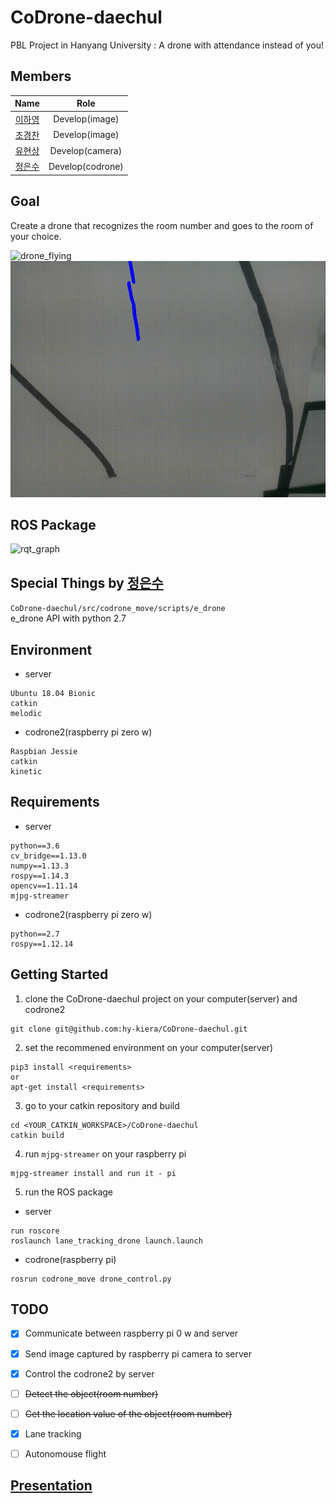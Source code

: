 # CoDrone-daechul
PBL Project in Hanyang University : A drone with attendance instead of you!

## Members
| Name | Role | 
|:----:|:----:|
|[이하영](github.com/hy-kiera)|Develop(image)|
|[조경찬](github.com/devcre)|Develop(image)|
|[유현상](github.com/RyuHS1942)|Develop(camera)|
|[정은수](github.com/BinCHip)|Develop(codrone)|

## Goal
Create a drone that recognizes the room number and goes to the room of your choice.

![drone_flying](./images/flying.gif) ![curve_detection](./images/curve_detection.gif)

## ROS Package
![rqt_graph](./rqt_graph.png)

## Special Things by [정은수](github.com/BinCHip)
`CoDrone-daechul/src/codrone_move/scripts/e_drone`  
e_drone API with python 2.7

## Environment
 - server
 ```
 Ubuntu 18.04 Bionic
 catkin
 melodic
 ```
 - codrone2(raspberry pi zero w)
 ```
 Raspbian Jessie
 catkin
 kinetic
 ```

## Requirements
 - server
 ```
 python==3.6
 cv_bridge==1.13.0
 numpy==1.13.3
 rospy==1.14.3
 opencv==1.11.14
 mjpg-streamer
 ```
 - codrone2(raspberry pi zero w)
 ```
 python==2.7
 rospy==1.12.14
 ```
 
## Getting Started 
1. clone the CoDrone-daechul project on your computer(server) and codrone2
```
git clone git@github.com:hy-kiera/CoDrone-daechul.git
```
2. set the recommened environment on your computer(server)
```
pip3 install <requirements>
or
apt-get install <requirements>
```

3. go to your catkin repository and build
```
cd <YOUR_CATKIN_WORKSPACE>/CoDrone-daechul
catkin build
```

4. run `mjpg-streamer` on your raspberry pi
```
mjpg-streamer install and run it - pi
```

5. run the ROS package
 - server
 ```
 run roscore
 roslaunch lane_tracking_drone launch.launch
 ```
 - codrone(raspberry pi)
 ```
 rosrun codrone_move drone_control.py
 ```
 
## TODO
- [x] Communicate between raspberry pi 0 w and server
- [x] Send image captured by raspberry pi camera to server
- [x] Control the codrone2 by server
- [ ] ~~Detect the object(room number)~~
- [ ] ~~Get the location value of the object(room number)~~
- [x] Lane tracking
- [ ] Autonomouse flight


## [Presentation](https://docs.google.com/presentation/d/1csf4qvvp9QT9kMX25L401Xhke_v6_Ci2n7i23MN2oAo/edit?usp=sharing)